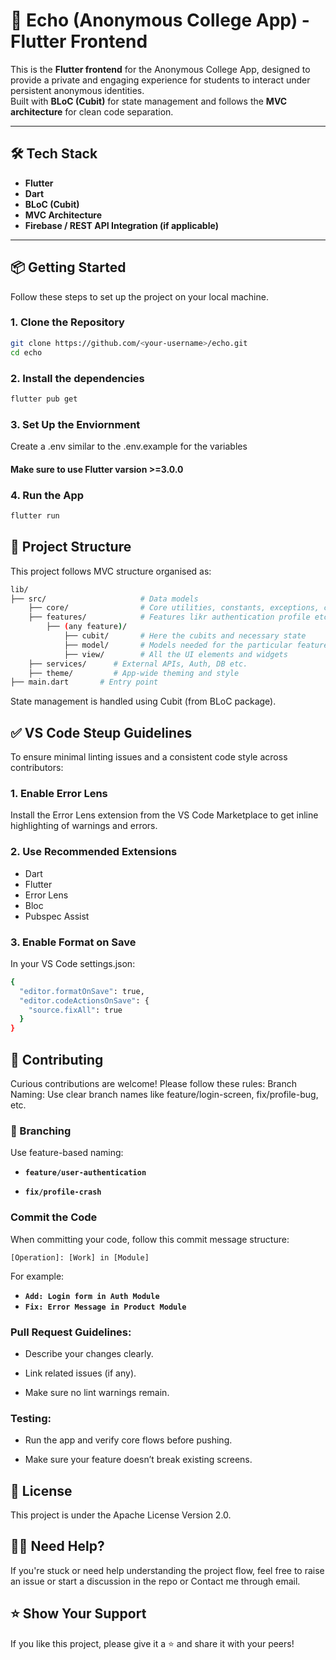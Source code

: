 # 🚀 Echo (Anonymous College App) - Flutter Frontend

This is the **Flutter frontend** for the Anonymous College App, designed to provide a private and engaging experience for students to interact under persistent anonymous identities.  
Built with **BLoC (Cubit)** for state management and follows the **MVC architecture** for clean code separation.

---

## 🛠️ Tech Stack

- **Flutter**
- **Dart**
- **BLoC (Cubit)**
- **MVC Architecture**
- **Firebase / REST API Integration (if applicable)**

---

## 📦 Getting Started

Follow these steps to set up the project on your local machine.

### 1. Clone the Repository

```bash
git clone https://github.com/<your-username>/echo.git
cd echo
```
### 2. Install the dependencies
```bash
flutter pub get
```

### 3. Set Up the Enviornment
Create a .env similar to the .env.example for the variables
#### Make sure to use Flutter varsion >=3.0.0

### 4. Run the App
```bash
flutter run
```
## 🧱 Project Structure
This project follows MVC structure organised as:
```bash
lib/
├── src/                     # Data models
    ├── core/                # Core utilities, constants, exceptions, configs
    ├── features/            # Features likr authentication profile etc.
        ├── (any feature)/
            ├── cubit/       # Here the cubits and necessary state 
            ├── model/       # Models needed for the particular feature
            ├── view/        # All the UI elements and widgets
    ├── services/      # External APIs, Auth, DB etc.
    ├── theme/         # App-wide theming and style
├── main.dart       # Entry point
```
State management is handled using Cubit (from BLoC package).

## ✅ VS Code Steup Guidelines
To ensure minimal linting issues and a consistent code style across contributors:
### 1. Enable Error Lens
Install the Error Lens extension from the VS Code Marketplace to get inline highlighting of warnings and errors.

### 2. Use Recommended Extensions

- Dart
- Flutter
- Error Lens
- Bloc
- Pubspec Assist

### 3. Enable Format on Save
In your VS Code settings.json:
```bash
{
  "editor.formatOnSave": true,
  "editor.codeActionsOnSave": {
    "source.fixAll": true
  }
}
```
## 🤝 Contributing
Curious contributions are welcome! Please follow these rules:
Branch Naming: Use clear branch names like feature/login-screen, fix/profile-bug, etc.

### 🔀 Branching
  Use feature-based naming:
  
  - **`feature/user-authentication`**
  
  - **`fix/profile-crash`**

### Commit the Code

  When committing your code, follow this commit message structure:
  
  ```less
  [Operation]: [Work] in [Module]
  ```
  
  For example:
  
  - **`Add: Login form in Auth Module`**
  - **`Fix: Error Message in Product Module`**

### Pull Request Guidelines:

  - Describe your changes clearly.

  - Link related issues (if any).

  - Make sure no lint warnings remain.

### Testing:

  - Run the app and verify core flows before pushing.

  - Make sure your feature doesn’t break existing screens.

## 📄 License
This project is under the Apache License Version 2.0.

## 🙋‍♂️ Need Help?
If you're stuck or need help understanding the project flow, feel free to raise an issue or start a discussion in the repo or Contact me through email.

## ⭐️ Show Your Support
If you like this project, please give it a ⭐️ and share it with your peers!
